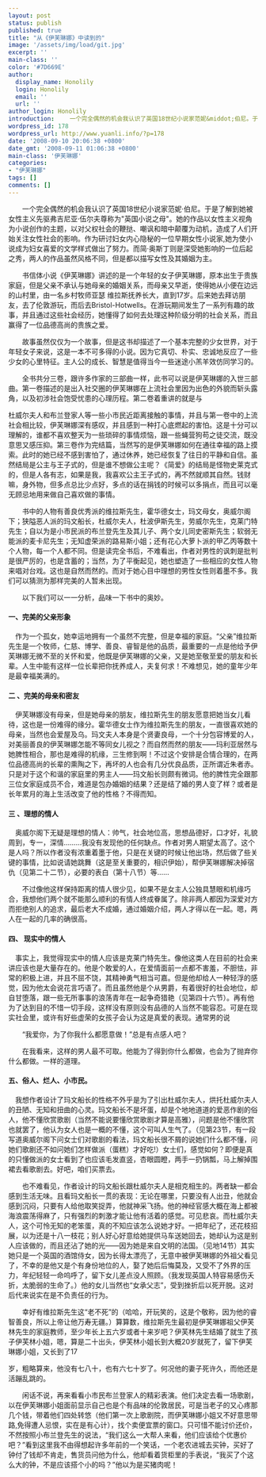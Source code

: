 ```yaml
---
layout: post
status: publish
published: true
title: "从《伊芙琳娜》中读到的"
image: '/assets/img/load/git.jpg'
excerpt: ''
main-class: ''
color: '#7D669E'
author:
  display_name: Honolily
  login: Honolily
  email: ''
  url: ''
author_login: Honolily
introduction: 　　一个完全偶然的机会我认识了英国18世纪小说家范妮&middot;伯尼。于是了解到她被女性主义先驱弗吉尼亚&middot;伍尔夫尊称为"英国小说之母"。她的作品以女性主义视角为小说创作的主题，以对父权社会的鞭挞、嘲讽和暗中颠覆为动机，造成了人们开始关注女性社会的影响。作为研讨妇女内心隐秘的一位早期女性小说家,她为使小说成为妇女喜爱的文学样式做出了努力。而简&middot;奥斯丁则是深受她影响的一位后起之秀，两人的作品虽然风格不同，但是都以描写女性及其婚姻为主。
wordpress_id: 178
wordpress_url: http://www.yuanli.info/?p=178
date: '2008-09-10 20:06:38 +0800'
date_gmt: '2008-09-11 01:06:38 +0800'
main-class: '伊芙琳娜'
categories:
- "伊芙琳娜"
tags: []
comments: []
---
```

　　一个完全偶然的机会我认识了英国18世纪小说家范妮&middot;伯尼。于是了解到她被女性主义先驱弗吉尼亚&middot;伍尔夫尊称为"英国小说之母"。她的作品以女性主义视角为小说创作的主题，以对父权社会的鞭挞、嘲讽和暗中颠覆为动机，造成了人们开始关注女性社会的影响。作为研讨妇女内心隐秘的一位早期女性小说家,她为使小说成为妇女喜爱的文学样式做出了努力。而简&middot;奥斯丁则是深受她影响的一位后起之秀，两人的作品虽然风格不同，但是都以描写女性及其婚姻为主。

　　书信体小说《伊芙琳娜》讲述的是一个年轻的女子伊芙琳娜，原本出生于贵族家庭，但是父亲不承认与她母亲的婚姻关系，而母亲又早逝，使得她从小便在边远的山村里，由一名乡村牧师亚瑟 维拉斯抚养长大，直到17岁。后来她去拜访朋友，去了伦敦游玩，而后去Bristol-Hotwells。在游玩期间发生了一系列有趣的故事，并且通过这些社会经历，她懂得了如何去处理这种阶级分明的社会关系，而且赢得了一位品德高尚的贵族之爱。

　　故事虽然仅仅为一个故事，但是这书却描述了一个基本完整的少女世界，对于年轻女子来说，这是一本不可多得的小说。因为它真切、朴实、忠诚地反应了一些少女的心里特征。主人公的成长、智慧是值得当今一些迷途小羔羊效仿同学习的。

　　全书共分三卷，跟许多作家的三部曲一样，此书可以说是伊芙琳娜的入世三部曲。第一卷描述的是出入社交圈的伊芙琳娜在上流社会里因为出色的外貌而斩头露角，以及初涉社会饱受忧患的心理历程。第二卷着重讲的就是与

杜威尔夫人和布兰登家人等一些小市民近距离接触的事情，并且与第一卷中的上流社会相比较，伊芙琳娜深有感叹，并且感到一种打心底燃起的害怕。这是十分可以理解的，谁都不喜欢整天为一些琐碎的事情烦恼，跟一些蝇营狗苟之徒交流，既没意思又感压抑。第三卷作为完结篇，当然写的是伊芙琳娜如何在通往幸福的路上摸索。此时的她已经不感到害怕了，通过休养，她已经恢复了往日的平静和自信。虽然结局是公主与王子式的，但是谁不想做公主呢？《简爱》的结局是怪物史莱克式的，但是人各有志，如果是我，我喜欢公主王子式的，再不然就顺其自然。钱财嘛，身外物，但多点总比少点好，多点的话在捐钱的时候可以多捐点，而且可以毫无顾忌地用来做自己喜欢做的事情。

　　书中的人物有善良优秀派的维拉斯先生，霍华德女士，玛文母女，奥威尔阁下；狭隘恶人派的玛文船长，杜威尔夫人，杜波伊斯先生，劳威尔先生，克莱门特先生；自以为是小市民派的布兰登先生及其儿子、两个女儿同史密斯先生；软弱无能派的麦卡尼先生；无知虚荣派的路易斯小姐；还有花心大萝卜派的甲乙丙等数十个人物，每一个人都不同。但是读完全书后，不难看出，作者对男性的讽刺是批判是很严厉的，也是含蓄的；当然，为了平衡起见，她也塑造了一些相应的女性人物来唱对台戏。这也是自然而然的。而对于她心目中理想的男性女性则着墨不多。我们可以猜测为那样完美的人暂未出现。

　　以下我们可以一一分析，品味一下书中的奥妙。

#### 一、完美的父亲形象 ####

　作为一个孤女，她幸运地拥有一个虽然不完整，但是幸福的家庭。&ldquo;父亲&rdquo;维拉斯先生是一个牧师，仁慈、博学、善良、睿智是他的品质，最重要的一点是他给予伊芙琳娜无微不至的关怀和爱，他既是伊芙琳娜的父亲，又是她至敬至爱的朋友和长辈。人生中能有这样一位长辈把你抚养成人，夫复何求！不难想见，她的童年少年是最幸福美满的。

#### 二 、完美的母亲和密友 ####

　伊芙琳娜没有母亲，但是她母亲的朋友，维拉斯先生的朋友愿意把她当女儿看待，这也是一份难得的缘分。霍华德女士作为维拉斯先生的朋友，一直很喜欢她的母亲，当然也会爱屋及乌。玛文夫人本身是个贤妻良母，一个十分包容博爱的人，对美丽善良的伊芙琳娜怎能不等同女儿视之？而自然而然的朋友&mdash;&mdash;玛利亚居然与她脾性相合，那也是难得的机缘，三生修到啊！不过这个安排是合情合理的，在两位品德高尚的长辈的熏陶之下，再坏的人也会有几分优良品质，正所谓近朱者赤。只是对于这个和谐的家庭里的男主人&mdash;&mdash;玛文船长则颇有微词。他的脾性完全跟那三位女家庭成员不合，难道是包办婚姻的结果？还是结了婚的男人变了样？或者是长年累月的海上生活改变了他的性格？不得而知。

#### 三 、理想的情人 ####

　奥威尔阁下无疑是理想的情人：帅气，社会地位高，思想品德好，口才好，礼貌周到，专一，深情&hellip;&hellip;&hellip;我没有发现他的任何缺点。作者对男人期望太高了。这个是人吗？所以作者没有浓重着墨于他，只是在关键的时候让他出场，然后做了些关键的事情，比如说请她跳舞（这是至关重要的，相识伊始），帮伊芙琳娜解决掉宿仇（见第二十二节），必要的表白（第十八节）等&hellip;&hellip;

　　不过像他这样保持距离的情人很少见，如果不是女主人公独具慧眼和机缘巧合，我想他们两个就不能那么顺利的有情人终成眷属了。除非两人都因为深爱对方而拒绝别人的追求，最后老大不成婚，通过婚姻介绍，两人才得以在一起。嗯，两人在一起的几率的确很高。

#### 四、 现实中的情人 ####

　事实上，我觉得现实中的情人应该是克莱门特先生。像他这类人在目前的社会来讲应该也是大量存在的。他是个敢爱的人，在爱情面前一点都不害羞，不胆怯，非常的积极上进，并且不屈不饶，其精神勇气相当可嘉。但是他却给人一种轻浮的感觉，因为他太会说花言巧语了。而且虽然他是个从男爵，有着很好的社会地位，却自甘堕落，跟一些无所事事的浪荡青年在一起争奇猎艳（见第四十六节）。再有他为了达到目的不惜一切手段，这样没有原则没有品德的人当然不能容忍。可是在现实社会里，或许有好些虚荣的女孩子会认为这是真爱的表现。通常男的说

　　&ldquo;我爱你，为了你我什么都愿意做！&rdquo;总是有点感人吧？

　　在我看来，这样的男人最不可取。他能为了得到你什么都做，也会为了抛弃你什么都做。一样的道理。

#### 五、俗人、烂人、小市民。 ####

　我想作者设计了玛文船长的性格不外乎是为了引出杜威尔夫人，烘托杜威尔夫人的丑陋、无知和扭曲的心灵。玛文船长不是坏蛋，却是个地地道道的爱恶作剧的俗人，他不懂欣赏歌剧（当然不能说要懂欣赏歌剧才算是高雅），问题是他不懂欣赏也就罢了，他认为女人也是一概的不懂，这个可叫人生气了。（见第23节，有一段写道奥威尔阁下问女士们对歌剧的看法，玛文船长很不屑的说她们什么都不懂，问她们歌剧还不如问她们怎样做派（蛋糕）才好吃!）女士们，感觉如何？即便是真的只懂做派的女士看到了也应该毛发直竖，杏眼圆瞪，两手一扔锅瓢，马上解掉围裙去看歌剧去。好吧，咱们买票去。

　　也不难看见，作者设计的玛文船长跟杜威尔夫人是相克相生的。两者缺一都会感到生活无味。且看玛文船长一贯的表现：无论在哪里，只要没有人出丑，他就会感到沉闷，只要有人给他取笑捉弄，他就神采飞扬。他的神经官感大概在海上都被海浪震荡得麻了，只有强烈的刺激才能让他有活着的感觉。可见悲哀。而杜威尔夫人，这个可怜无知的老笨蛋，真的不知应该怎么说她才好。一把年纪了，还花枝招展，以为还是十八一枝花；别人好心好意给她提供马车送她回去，她却认为这是别人应该做的，而且还沾了她的光&mdash;&mdash;因为她是来自文明的法国。（见地14节）其实她只是一个英国的酒馆侍女，因为长得太漂亮了，无意中被伊芙琳娜的外祖父看见了，不幸的是他又是个有身份地位的人，娶了她后后悔莫及，又受不了外界的压力，年纪轻轻一命呜呼了，留下女儿差点没人照顾。（我发现英国人特容易感伤夭折，太脆弱的生命了。）他的女儿当然也&ldquo;女承父志&rdquo;，受到挫折后以死开脱。这对后代来说实在是不负责任的行为。

　　幸好有维拉斯先生这&ldquo;老不死&rdquo;的（哈哈，开玩笑的，这是个敬称，因为他的睿智善良，所以上帝让他万寿无疆。）算算数，维拉斯先生最初是伊芙琳娜祖父伊芙林先生的家庭教师，至少年长上五六岁或者十来岁吧？伊芙林先生结婚了就生了孩子伊芙林小姐，嗯，算是二十出头，伊芙林小姐长到大概20岁就死了，留下伊芙琳娜小姐，又长到了17

岁，粗略算来，他没有七八十，也有六七十岁了。何况他的妻子死许久，而他还是活蹦乱跳的。

　　闲话不说，再来看看小市民布兰登家人的精彩表演。他们决定去看一场歌剧，以在伊芙琳娜小姐面前显示自己也是个有品味的伦敦居民，可是当老子的又心疼那几个钱，带着他们四处转悠（他们第一次上歌剧院，而伊芙琳娜小姐又不好意思带路,免得遭人忌恨，实在是有心计），找个卖便宜票的窗口。只可惜不能讨价还价，不然按照小布兰登先生的说法，&ldquo;我们这么一大帮人来看，他们应该给个优惠价吧？&rdquo;看到这里我不由得想起许多年前的一个笑话，一个老农进城去买钟，买好了钟付了钱却不肯走，售货员问他为什么，他却看着货柜里的手表说，&ldquo;我买了个这么大的钟，不是应该搭个小的吗？&rdquo;他以为是买猪肉呢！

